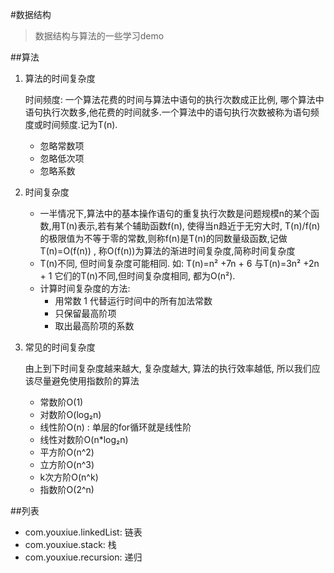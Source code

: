 #数据结构
> 数据结构与算法的一些学习demo

##算法
1. 算法的时间复杂度
    
    时间频度: 一个算法花费的时间与算法中语句的执行次数成正比例, 哪个算法中语句执行次数多,他花费的时间就多.一个算法中的语句执行次数被称为语句频度或时间频度.记为T(n).
        
    - 忽略常数项
    - 忽略低次项
    - 忽略系数

2. 时间复杂度
    - 一半情况下,算法中的基本操作语句的重复执行次数是问题规模n的某个函数,用T(n)表示,若有某个辅助函数f(n), 使得当n趋近于无穷大时, T(n)/f(n)的极限值为不等于零的常数,则称f(n)是T(n)的同数量级函数,记做T(n)=O(f(n)) , 称O(f(n))为算法的渐进时间复杂度,简称时间复杂度
    - T(n)不同, 但时间复杂度可能相同. 如: T(n)=n² +7n + 6 与T(n)=3n² +2n + 1 它们的T(n)不同,但时间复杂度相同, 都为O(n²).
    - 计算时间复杂度的方法:
        - 用常数 1 代替运行时间中的所有加法常数
        - 只保留最高阶项
        - 取出最高阶项的系数

3. 常见的时间复杂度
    
    由上到下时间复杂度越来越大, 复杂度越大, 算法的执行效率越低, 所以我们应该尽量避免使用指数阶的算法
    - 常数阶O(1)
    - 对数阶O(log₂n)
    - 线性阶O(n) : 单层的for循环就是线性阶
    - 线性对数阶O(n*log₂n)
    - 平方阶O(n^2)
    - 立方阶O(n^3)
    - k次方阶O(n^k)
    - 指数阶O(2^n)

    
##列表
- com.youxiue.linkedList: 链表
- com.youxiue.stack: 栈
- com.youxiue.recursion: 递归

